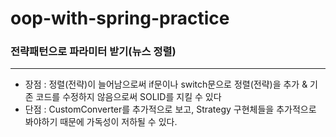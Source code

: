 # oop-with-spring-practice

### 전략패턴으로 파라미터 받기(뉴스 정렬)
--- 
- 장점 : 정렬(전략)이 늘어남으로써 if문이나 switch문으로 정렬(전략)을 추가 & 기존 코드를 수정하지 않음으로써 SOLID를 지킬 수 있다
- 단점 : CustomConverter를 추가적으로 보고, Strategy 구현체들을 추가적으로 봐야하기 때문에 가독성이 저하될 수 있다.
